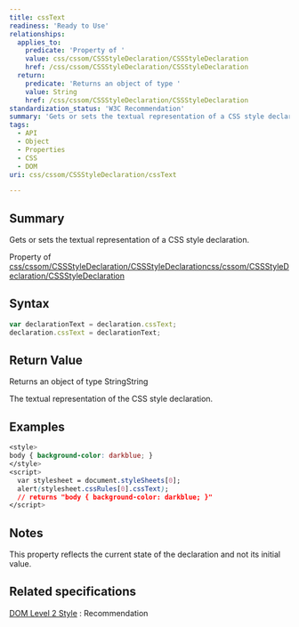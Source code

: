 ```yaml
---
title: cssText
readiness: 'Ready to Use'
relationships:
  applies_to:
    predicate: 'Property of '
    value: css/cssom/CSSStyleDeclaration/CSSStyleDeclaration
    href: /css/cssom/CSSStyleDeclaration/CSSStyleDeclaration
  return:
    predicate: 'Returns an object of type '
    value: String
    href: /css/cssom/CSSStyleDeclaration/CSSStyleDeclaration
standardization_status: 'W3C Recommendation'
summary: 'Gets or sets the textual representation of a CSS style declaration.'
tags:
  - API
  - Object
  - Properties
  - CSS
  - DOM
uri: css/cssom/CSSStyleDeclaration/cssText

---
```

## <span>Summary</span>

Gets or sets the textual representation of a CSS style declaration.

Property of [css/cssom/CSSStyleDeclaration/CSSStyleDeclaration](/css/cssom/CSSStyleDeclaration/CSSStyleDeclaration)[css/cssom/CSSStyleDeclaration/CSSStyleDeclaration](/css/cssom/CSSStyleDeclaration/CSSStyleDeclaration)

## <span>Syntax</span>

``` js
var declarationText = declaration.cssText;
declaration.cssText = declarationText;
```

## <span>Return Value</span>

Returns an object of type StringString

The textual representation of the CSS style declaration.

## <span>Examples</span>

``` css
<style>
body { background-color: darkblue; }
</style>
<script>
  var stylesheet = document.styleSheets[0];
  alert(stylesheet.cssRules[0].cssText);
  // returns "body { background-color: darkblue; }"
</script>
```

## <span>Notes</span>

This property reflects the current state of the declaration and not its initial value.

## <span>Related specifications</span>

[DOM Level 2 Style](http://www.w3.org/TR/DOM-Level-2-Style/css.html)
:   Recommendation
